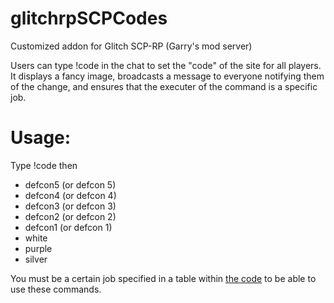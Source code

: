 # glitchrpSCPCodes
Customized addon for Glitch SCP-RP (Garry's mod server)

Users can type !code in the chat to set the "code" of the site for all players. It displays a fancy image,  broadcasts a message to everyone notifying them of the change, and ensures that the executer of the command is a specific job.


# Usage:

Type !code then
- defcon5 (or defcon 5)
- defcon4 (or defcon 4)
- defcon3 (or defcon 3)
- defcon2 (or defcon 2)
- defcon1 (or defcon 1)
- white
- purple
- silver

You must be a certain job specified in a table within [the code](glitchrpSCPCodes/lua/autorun/sh_codes.lua) to be able to use these commands.
